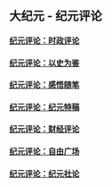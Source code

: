 ## 大纪元 - 纪元评论

#### [纪元评论：时政评论](indexes/nsc1025/README.md?01310330)
#### [纪元评论：以史为鉴](indexes/nsc1028/README.md?01310330)
#### [纪元评论：感悟随笔](indexes/nsc1035/README.md?01310330)
#### [纪元评论：纪元特稿](indexes/nsc424/README.md?01310330)
#### [纪元评论：财经评论](indexes/nsc1026/README.md?01310330)
#### [纪元评论：自由广场](indexes/nsc993/README.md?01310330)
#### [纪元评论：纪元社论](indexes/nsc422/README.md?01310330)
